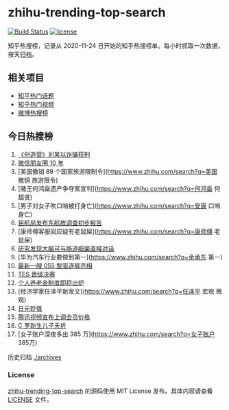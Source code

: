 # zhihu-trending-top-search

[![Build Status](https://github.com/justjavac/zhihu-trending-top-search/workflows/ci/badge.svg?branch=main)](https://github.com/justjavac/zhihu-trending-top-search/actions)
[![license](https://img.shields.io/github/license/justjavac/zhihu-trending-top-search)](https://github.com/justjavac/zhihu-trending-top-search/blob/main/LICENSE)

知乎热搜榜，记录从 2020-11-24 日开始的知乎热搜榜单。每小时抓取一次数据，按天[归档](./archives)。

## 相关项目

- [知乎热门话题](https://github.com/justjavac/zhihu-trending-hot-questions)
- [知乎热门视频](https://github.com/justjavac/zhihu-trending-hot-video)
- [微博热搜榜](https://github.com/justjavac/weibo-trending-hot-search)

## 今日热搜榜

<!-- BEGIN -->
<!-- 最后更新时间 Thu Apr 21 2022 05:12:51 GMT+0800 (China Standard Time) -->

1. [《创造营》刘某以诈骗获刑](https://www.zhihu.com/search?q=刘丞以诈骗)
1. [微信朋友圈 10 年](https://www.zhihu.com/search?q=朋友圈)
1. [美国撤销 89 个国家旅游限制令](https://www.zhihu.com/search?q=美国 撤销 旅游限令)
1. [赌王何鸿燊遗产争夺案宣判](https://www.zhihu.com/search?q=何鸿燊 何超贤)
1. [男子对女子吹口哨被打身亡](https://www.zhihu.com/search?q=安康 口哨 身亡)
1. [民航局发布东航故调查初步报告](https://www.zhihu.com/search?q=东航事故报告)
1. [康师傅客服回应疑有老鼠屎](https://www.zhihu.com/search?q=康师傅 老鼠屎)
1. [研究发现大脑可与肠道细菌直接对话](https://www.zhihu.com/search?q=大脑可与肠道细菌直接对话)
1. [华为汽车行业要做到第一](https://www.zhihu.com/search?q=余承东 第一)
1. [最新一艘 055 型驱逐舰亮相](https://www.zhihu.com/search?q=055型驱逐舰亮相)
1. [TES 晋级决赛](https://www.zhihu.com/search?q=tes)
1. [个人养老金制度即将出炉](https://www.zhihu.com/search?q=个人养老金制度)
1. [经济学家任泽平新发文](https://www.zhihu.com/search?q=任泽平 宏观 微观)
1. [日元贬值](https://www.zhihu.com/search?q=日元贬值)
1. [腾讯视频宣布上调会员价格](https://www.zhihu.com/search?q=腾讯视频会员)
1. [C 罗新生儿子夭折](https://www.zhihu.com/search?q=C罗儿子夭折)
1. [女子账户深夜多出 385 万](https://www.zhihu.com/search?q=女子账户 385万)

<!-- END -->

历史归档 [./archives](./archives)

### License

[zhihu-trending-top-search](https://github.com/justjavac/zhihu-trending-top-search)
的源码使用 MIT License 发布。具体内容请查看 [LICENSE](./LICENSE) 文件。
